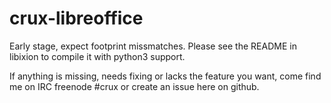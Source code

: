 # crux-libreoffice

Early stage, expect footprint missmatches.
Please see the README in libixion to compile it with python3 support.

If anything is missing, needs fixing or lacks the feature you want, come find me on IRC freenode #crux
or create an issue here on github.
